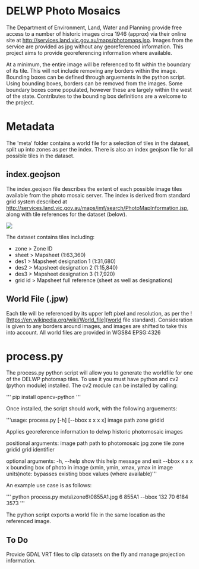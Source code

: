 DELWP Photo Mosaics
===========

The Department of Environment, Land, Water and Planning provide free access to a number of historic images circa 1946 (approx) via their online site at  http://services.land.vic.gov.au/maps/photomaps.jsp. Images from the service are provided as jpg without any georeferenced information. This project aims to provide georeferencing information where available.

At a minimum, the entire image will be referenced to fit within the boundary of its tile. This will not include removing any borders within the image. Bounding boxes can be defined through arguements in the python script. Using bounding boxes, borders can be removed from the images. Some boundary boxes come populated, however these are largely within the west of the state. Contributes to the bounding box definitions are a welcome to the project.

# Metadata
The 'meta' folder contains a world file for a selection of tiles in the dataset, split up into zones as per the index. There is also an index geojson file for all possible tiles in the dataset.

## index.geojson
The index.geojson file describes the extent of each possible image tiles available from the photo mosaic server. The index is derived from standard grid system described at http://services.land.vic.gov.au/maps/imf/search/PhotoMapInformation.jsp, along with tile references for the dataset (below).

![](index.jpeg)

The dataset contains tiles including:
  - zone > Zone ID
  - sheet > Mapsheet (1:63,360)
  - des1 > Mapsheet designation 1  (1:31,680)
  - des2 > Mapsheet designation 2 (1:15,840)
  - des3 > Mapsheet designation 3 (1:7,920)
  - grid id > Mapsheet full reference (sheet as well as designations)

## World File (.jpw)
Each tile will be referenced by its upper left pixel and resolution, as per the ![https://en.wikipedia.org/wiki/World_file](world file standard). Consideration is given to any borders around images, and images are shifted to take this into account. All world files are provided in WGS84 EPSG:4326

# process.py
The process.py python script will allow you to generate the worldfile for one of the DELWP photomap tiles. To use it you must have python and cv2 (python module) installed. The cv2 module can be installed by calling:

''' pip install opencv-python '''

Once installed, the script should work, with the following arguements:

'''usage: process.py [-h] [--bbox x x x x] image path zone gridid

Applies georeference information to delwp historic photomosaic images

positional arguments:
  image path      path to photomosaic jpg
  zone            tile zone
  gridid          grid identifier

optional arguments:
  -h, --help      show this help message and exit
  --bbox x x x x  bounding box of photo in image (xmin, ymin, xmax, ymax in
                  image units)note: bypasses existing bbox values (where
                  available)'''

An example use case is as follows:

''' python process.py meta\zone6\0855A1.jpg 6 855A1 --bbox 132 70 6184 3573 '''

The python script exports a world file in the same location as the referenced image.

## To Do
Provide GDAL VRT files to clip datasets on the fly and manage projection information.

